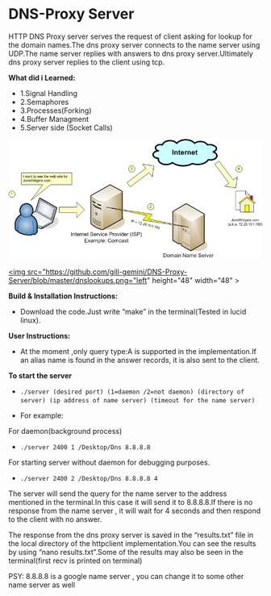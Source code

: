 # DNS-Proxy Server

HTTP DNS Proxy server serves the request of client asking for lookup for the domain names.The dns proxy server connects to the name server using UDP.The name server replies with answers to dns proxy server.Ultimately dns proxy server replies to the client using tcp.

 **What did i Learned:** 
* 1.Signal Handling
* 2.Semaphores
* 3.Processes(Forking)
* 4.Buffer Managment
* 5.Server side (Socket Calls)


![Diagram of models](https://github.com/gill-gemini/DNS-Proxy-Server/blob/master/dnslookups.png)

<a href="url"><img src="https://github.com/gill-gemini/DNS-Proxy-Server/blob/master/dnslookups.png="left" height="48" width="48" ></a>

**Build & Installation Instructions:**

* Download the code.Just write “make” in the terminal(Tested in lucid linux).


**User Instructions:**

* At the moment ,only query type:A is supported in the implementation.If an alias name is found in the
answer records, it is also sent to the client.

**To start the server**
 
* `./server (desired port) (1=daemon /2=not daemon) (directory of server) (ip address of name server) (timeout for the name server)`


* For example:

For daemon(background process)
* `./server 2400 1 /Desktop/Dns 8.8.8.8`

For starting server without daemon for debugging purposes.
* `./server 2400 2 /Desktop/Dns 8.8.8.8 4`

The server will send the query for the name server to the address mentioned in the terminal.In this case
it will send it to 8.8.8.8.If there is no response from the name server , it will wait for 4 seconds and then
respond to the client with no answer.

The response from the dns proxy server is saved in the “results.txt” file in the local directory of the httpclient implementation.You can see the results by using “nano results.txt”.Some of the results may also be seen in the terminal(first recv is printed on terminal)

PSY: 8.8.8.8 is a google name server , you can change it to some other name server as well



